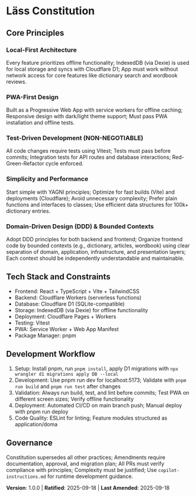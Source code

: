# Läss Constitution

## Core Principles

### Local-First Architecture

Every feature prioritizes offline functionality; IndexedDB (via Dexie) is used for local storage and syncs with Cloudflare D1; App must work without network access for core features like dictionary search and wordbook reviews.

### PWA-First Design

Built as a Progressive Web App with service workers for offline caching; Responsive design with dark/light theme support; Must pass PWA installation and offline tests.

### Test-Driven Development (NON-NEGOTIABLE)

All code changes require tests using Vitest; Tests must pass before commits; Integration tests for API routes and database interactions; Red-Green-Refactor cycle enforced.

### Simplicity and Performance

Start simple with YAGNI principles; Optimize for fast builds (Vite) and deployments (Cloudflare); Avoid unnecessary complexity; Prefer plain functions and interfaces to classes; Use efficient data structures for 100k+ dictionary entries.

### Domain-Driven Design (DDD) & Bounded Contexts

Adopt DDD principles for both backend and frontend; Organize frontend code by bounded contexts (e.g., dictionary, articles, wordbook) using clear separation of domain, application, infrastructure, and presentation layers; Each context should be independently understandable and maintainable.

## Tech Stack and Constraints

- Frontend: React + TypeScript + Vite + TailwindCSS
- Backend: Cloudflare Workers (serverless functions)
- Database: Cloudflare D1 (SQLite-compatible)
- Storage: IndexedDB (via Dexie) for offline functionality
- Deployment: Cloudflare Pages + Workers
- Testing: Vitest
- PWA: Service Worker + Web App Manifest
- Package Manager: pnpm


## Development Workflow

1. Setup: Install pnpm, run `pnpm install`, apply D1 migrations with `npx wrangler d1 migrations apply DB --local`
2. Development: Use pnpm run dev for localhost:5173; Validate with `pnpm run build` and `pnpm run test` after changes
3. Validation: Always run build, test, and lint before commits; Test PWA on different screen sizes; Verify offline functionality
4. Deployment: Automated CI/CD on main branch push; Manual deploy with pnpm run deploy
5. Code Quality: ESLint for linting; Feature modules structured as application/doma

## Governance

Constitution supersedes all other practices; Amendments require documentation, approval, and migration plan; All PRs must verify compliance with principles; Complexity must be justified; Use `copilot-instructions.md` for runtime development guidance.

**Version**: 1.0.0 | **Ratified**: 2025-09-18 | **Last Amended**: 2025-09-18
